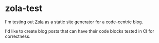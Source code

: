 # zola-test

I'm testing out [Zola](https://www.getzola.org/) as a static site generator for a code-centric blog.

I'd like to create blog posts that can have their code blocks tested in CI for correctness.
